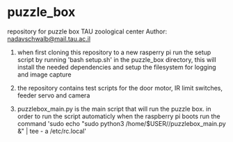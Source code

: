 # puzzle_box
repository for puzzle box TAU zoological center
Author: nadavschwalb@mail.tau.ac.il

1) when first cloning this repository to a new rasperry pi run the setup script
by running 'bash setup.sh' in the puzzle_box directory, this will install the needed dependencies and setup the filesystem for logging and image capture

2) the repository contains test scripts for the door motor, IR limit switches, feeder servo and camera

3) puzzlebox_main.py is the main script that will run the puzzle box. in order to run the script automaticly when the raspberry pi boots run the command
'sudo echo "sudo python3 /home/$USER/<path to repository>/puzzlebox_main.py &" | tee - a /etc/rc.local'